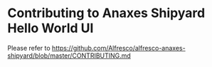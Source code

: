 # Contributing to Anaxes Shipyard Hello World UI

Please refer to https://github.com/Alfresco/alfresco-anaxes-shipyard/blob/master/CONTRIBUTING.md
